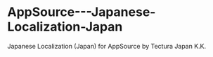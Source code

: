 # AppSource---Japanese-Localization-Japan
Japanese Localization (Japan) for AppSource by Tectura Japan K.K.